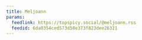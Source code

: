```yaml
---
title: Meljoann
params:
  feedlink: https://topspicy.social/@meljoann.rss
  feedid: 6da0354ced573d50e373f823dee26321
---
```

